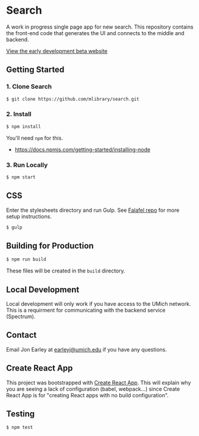 # Search

A work in progress single page app for new search. This repository contains the front-end code that generates the UI and connects to the middle and backend.

[View the early development beta website](https://earleyj-drupal8.www.lib.umich.edu)

## Getting Started

### 1. Clone Search
```sh
$ git clone https://github.com/mlibrary/search.git
```

### 2. Install
```sh
$ npm install
```

You'll need `npm` for this.

- https://docs.npmjs.com/getting-started/installing-node

### 3. Run Locally
```sh
$ npm start
```

## CSS
Enter the stylesheets directory and run Gulp. See [Falafel repo](https://github.com/mlibrary/falafel) for more setup instructions.
```sh
$ gulp
```

## Building for Production

```sh
$ npm run build
```

These files will be created in the `build` directory.

## Local Development

Local development will only work if you have access to the UMich network. This is a requirment for communicating with the backend service (Spectrum).

## Contact
Email Jon Earley at earleyj@umich.edu if you have any questions.

## Create React App
This project was bootstrapped with [Create React App](https://github.com/facebookincubator/create-react-app). This will explain why you are seeing a lack of configuration (babel, webpack...) since Create React App is for "creating React apps with no build configuration".

## Testing

```sh
$ npm test
```
